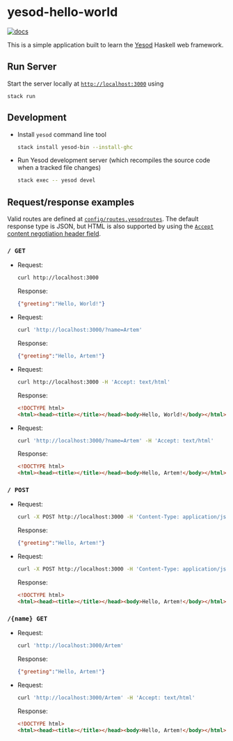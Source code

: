 # yesod-hello-world

[![docs](https://github.com/artemmavrin/yesod-hello-world/actions/workflows/doc.yml/badge.svg)](https://artemmavrin.github.io/yesod-hello-world)

This is a simple application built to learn the [Yesod](https://www.yesodweb.com/) Haskell web framework.

## Run Server

Start the server locally at [`http://localhost:3000`](http://localhost:3000) using
```text
stack run
```

## Development

* Install `yesod` command line tool
  ```bash
  stack install yesod-bin --install-ghc
  ```
* Run Yesod development server (which recompiles the source code when a tracked file changes)
  ```bash
  stack exec -- yesod devel
  ```

## Request/response examples

Valid routes are defined at [`config/routes.yesodroutes`](config/routes.yesodroutes).
The default response type is JSON, but HTML is also supported by using the [`Accept` content negotiation header field](https://www.rfc-editor.org/rfc/rfc9110.html#name-content-negotiation-fields).

### `/ GET`

* Request:
  ```bash
  curl http://localhost:3000
  ```
  Response:
  ```json
  {"greeting":"Hello, World!"}
  ```
* Request:
  ```bash
  curl 'http://localhost:3000/?name=Artem'
  ```
  Response:
  ```json
  {"greeting":"Hello, Artem!"}
  ```
* Request:
  ```bash
  curl http://localhost:3000 -H 'Accept: text/html'
  ```
  Response:
  ```html
  <!DOCTYPE html>
  <html><head><title></title></head><body>Hello, World!</body></html>
  ```
* Request:
  ```bash
  curl 'http://localhost:3000/?name=Artem' -H 'Accept: text/html'
  ```
  Response:
  ```html
  <!DOCTYPE html>
  <html><head><title></title></head><body>Hello, Artem!</body></html>
  ```

### `/ POST`

* Request:
  ```bash
  curl -X POST http://localhost:3000 -H 'Content-Type: application/json' -d '{"name":"Artem"}'
  ```
  Response:
  ```json
  {"greeting":"Hello, Artem!"}
  ```
* Request:
  ```bash
  curl -X POST http://localhost:3000 -H 'Content-Type: application/json' -d '{"name":"Artem"}' -H 'Accept: text/html'
  ```
  Response:
  ```html
  <!DOCTYPE html>
  <html><head><title></title></head><body>Hello, Artem!</body></html>
  ```

### `/{name} GET`

* Request:
  ```bash
  curl 'http://localhost:3000/Artem'
  ```
  Response:
  ```json
  {"greeting":"Hello, Artem!"}
  ```
* Request:
  ```bash
  curl 'http://localhost:3000/Artem' -H 'Accept: text/html'
  ```
  Response:
  ```html
  <!DOCTYPE html>
  <html><head><title></title></head><body>Hello, Artem!</body></html>
  ```
